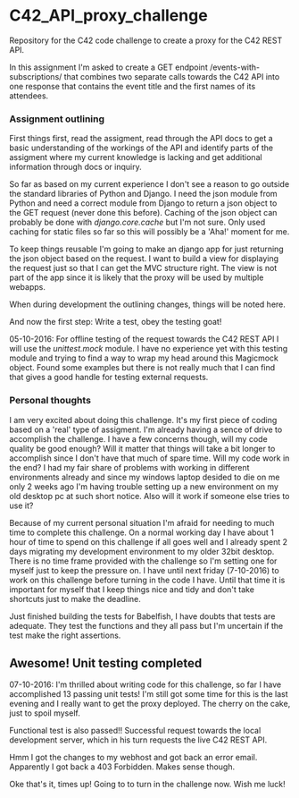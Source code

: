 # C42_API_proxy_challenge
Repository for the C42 code challenge to create a proxy for the C42 REST API.

In this assignment I'm asked to create a GET endpoint /events-with-subscriptions/ that combines two separate calls towards the C42 API into one response that contains the event title and the first names of its attendees.

### Assignment outlining
First things first, read the assigment, read through the API docs to get a basic understanding of the workings of the API and identify parts of the assigment where my current knowledge is lacking and get additional information through docs or inquiry.

So far as based on my current experience I don't see a reason to go outside the standard libraries of Python and Django. I need the json module from Python and need a correct module from Django to return a json object to the GET request (never done this before). Caching of the json object can probably be done with *django.core.cache* but I'm not sure. Only used caching for static files so far so this will possibly be a 'Aha!' moment for me.

To keep things reusable I'm going to make an django app for just returning the json object based on the request. I want to build a view for displaying the request just so that I can get the MVC structure right. The view is not part of the app since it is likely that the proxy will be used by multiple webapps.

When during development the outlining changes, things will be noted here.

And now the first step: Write a test, obey the testing goat!

05-10-2016: For offline testing of the request towards the C42 REST API I will use the *unittest.mock* module. I have no experience yet with this testing module and trying to find a way to wrap my head around this Magicmock object.
Found some examples but there is not really much that I can find that gives a good handle for testing external requests.

### Personal thoughts
I am very excited about doing this challenge. It's my first piece of coding based on a 'real' type of assigment. I'm already having a sence of drive to accomplish the challenge. I have a few concerns though, will my code quality be good enough? Will it matter that things will take a bit longer to accomplish since I don't have that much of spare time.
Will my code work in the end? I had my fair share of problems with working in different environments already and since my windows laptop desided to die on me only 2 weeks ago I'm having trouble setting up a new environment on my old desktop pc at such short notice. Also will it work if someone else tries to use it?

Because of my current personal situation I'm afraid for needing to much time to complete this challenge. On a normal working day I have about 1 hour of time to spend on this challenge if all goes well and I already spent 2 days migrating my development environment to my older 32bit desktop. There is no time frame provided with the challenge so I'm setting one for myself just to keep the pressure on.
I have until next friday (7-10-2016) to work on this challenge before turning in the code I have. Until that time it is important for myself that I keep things nice and tidy and don't take shortcuts just to make the deadline.

Just finished building the tests for Babelfish, I have doubts that tests are adequate. They test the functions and they all pass but I'm uncertain if the test make the right assertions.

## Awesome! Unit testing completed
07-10-2016: I'm thrilled about writing code for this challenge, so far I have accomplished 13 passing unit tests!
I'm still got some time for this is the last evening and I really want to get the proxy deployed. The cherry on the cake, just to spoil myself.

Functional test is also passed!! Successful request towards the local development server, which in his turn requests the live C42 REST API.

Hmm I got the changes to my webhost and got back an error email. Apparently I got back a 403 Forbidden. Makes sense though.

Oke that's it, times up! Going to to turn in the challenge now. Wish me luck!
